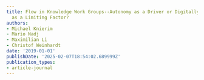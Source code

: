 ```yaml
---
title: Flow in Knowledge Work Groups--Autonomy as a Driver or Digitally Mediated Communication
  as a Limiting Factor?
authors:
- Michael Knierim
- Mario Nadj
- Maximilian Li
- Christof Weinhardt
date: '2019-01-01'
publishDate: '2025-02-07T18:54:02.689999Z'
publication_types:
- article-journal
---
```

